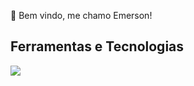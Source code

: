 👋 Bem vindo, me chamo Emerson!

## Ferramentas e Tecnologias

<img src="https://cdn.jsdelivr.net/gh/devicons/devicon@latest/icons/python/python-original.svg" />
          
          
